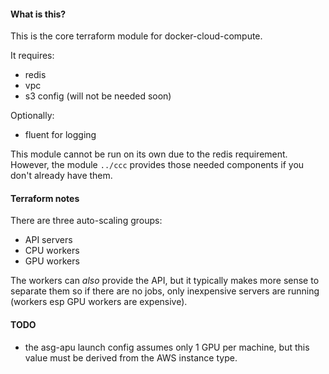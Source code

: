 #### What is this?

This is the core terraform module for docker-cloud-compute.

It requires:

- redis
- vpc
- s3 config (will not be needed soon)

Optionally:

- fluent for logging

This module cannot be run on its own due to the redis requirement. However, the module `../ccc` provides those needed components if you don't already have them.

#### Terraform notes

There are three auto-scaling groups:

- API servers
- CPU workers
- GPU workers

The workers can *also* provide the API, but it typically makes more sense to separate them so if there are no jobs, only inexpensive servers are running (workers esp GPU workers are expensive).


#### TODO

 - the asg-apu launch config assumes only 1 GPU per machine, but this value must be derived from the AWS instance type.
